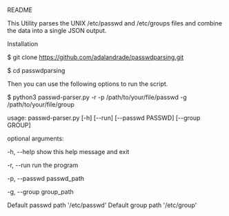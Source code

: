 README

This Utility parses the UNIX /etc/passwd and /etc/groups files and combine the data into a single JSON output. 


Installation

$ git clone https://github.com/adalandrade/passwdparsing.git

$ cd passwdparsing

Then you can use the following options to run the script.

$ python3 passwd-parser.py -r -p /path/to/your/file/passwd -g /path/to/your/file/group

usage: passwd-parser.py [-h] [--run] [--passwd PASSWD] [--group GROUP]



optional arguments:


  -h, --help            show this help message and exit
  
  -r, --run             run the program
  
  -p, --passwd          passwd_path
  
  -g, --group           group_path                      
  

Default passwd path  '/etc/passwd'
Default group path   '/etc/group'



